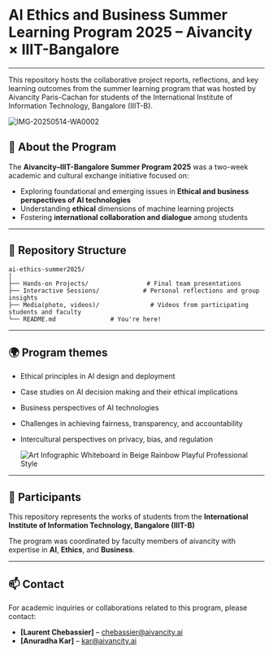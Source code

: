 # AI Ethics and Business Summer Learning Program 2025 – Aivancity × IIIT-Bangalore 
---
This repository hosts the collaborative project reports, reflections, and key learning outcomes from the summer learning program that was hosted by Aivancity Paris-Cachan for students of the International Institute of Information Technology, Bangalore (IIIT-B).

![IMG-20250514-WA0002](https://github.com/user-attachments/assets/9a58b6db-982a-4d2e-a9a1-19e983b7f330)


## 📘 About the Program

The **Aivancity–IIIT-Bangalore Summer Program 2025** was a two-week academic and cultural exchange initiative focused on:

- Exploring foundational and emerging issues in **Ethical and business perspectives of AI technologies**
- Understanding **ethical** dimensions of machine learning projects
- Fostering **international collaboration and dialogue** among students
---

## 📁 Repository Structure

```
ai-ethics-summer2025/
│
├── Hands-on Projects/                # Final team presentations
├── Interactive Sessions/            # Personal reflections and group insights
├── Media(photo, videos)/              # Videos from participating students and faculty 
└── README.md               # You're here!
```
---

## 🌍 Program themes

- Ethical principles in AI design and deployment  
- Case studies on AI decision making and their ethical implications
- Business perspectives of AI technologies
- Challenges in achieving fairness, transparency, and accountability  
- Intercultural perspectives on privacy, bias, and regulation

  ![Art Infographic Whiteboard in Beige Rainbow Playful Professional Style](https://github.com/user-attachments/assets/a0bc2339-c2c8-4627-ad5a-ef119ff0a182)


---

## 🤝 Participants

This repository represents the works of students from the **International Institute of Information Technology, Bangalore (IIIT-B)**

The program was coordinated by faculty members of aivancity with expertise in **AI**, **Ethics**, and **Business**.

---

## 📫 Contact

For academic inquiries or collaborations related to this program, please contact:
- **[Laurent Chebassier]** – chebassier@aivancity.ai
- **[Anuradha Kar]**    – kar@aivancity.ai
